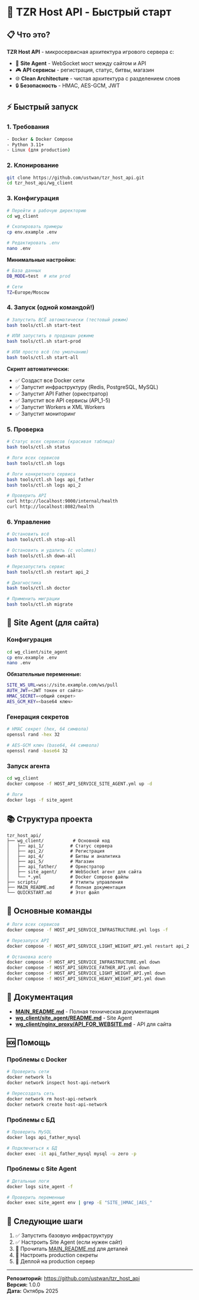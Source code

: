 # 🚀 TZR Host API - Быстрый старт

## 📋 Что это?

**TZR Host API** - микросервисная архитектура игрового сервера с:
- 🔐 **Site Agent** - WebSocket мост между сайтом и API
- 🎮 **API сервисы** - регистрация, статус, битвы, магазин
- 🌐 **Clean Architecture** - чистая архитектура с разделением слоев
- 🔒 **Безопасность** - HMAC, AES-GCM, JWT

## ⚡ Быстрый запуск

### 1. Требования

```bash
- Docker & Docker Compose
- Python 3.11+
- Linux (для production)
```

### 2. Клонирование

```bash
git clone https://github.com/ustwan/tzr_host_api.git
cd tzr_host_api/wg_client
```

### 3. Конфигурация

```bash
# Перейти в рабочую директорию
cd wg_client

# Скопировать примеры
cp env.example .env

# Редактировать .env
nano .env
```

**Минимальные настройки:**
```bash
# База данных
DB_MODE=test  # или prod

# Сети
TZ=Europe/Moscow
```

### 4. Запуск (одной командой!)

```bash
# Запустить ВСЁ автоматически (тестовый режим)
bash tools/ctl.sh start-test

# ИЛИ запустить в продакшн режиме
bash tools/ctl.sh start-prod

# ИЛИ просто всё (по умолчанию)
bash tools/ctl.sh start-all
```

**Скрипт автоматически:**
- ✅ Создаст все Docker сети
- ✅ Запустит инфраструктуру (Redis, PostgreSQL, MySQL)
- ✅ Запустит API Father (оркестратор)
- ✅ Запустит все API сервисы (API_1-5)
- ✅ Запустит Workers и XML Workers
- ✅ Запустит мониторинг

### 5. Проверка

```bash
# Статус всех сервисов (красивая таблица)
bash tools/ctl.sh status

# Логи всех сервисов
bash tools/ctl.sh logs

# Логи конкретного сервиса
bash tools/ctl.sh logs api_father
bash tools/ctl.sh logs api_2

# Проверить API
curl http://localhost:9000/internal/health
curl http://localhost:8082/health
```

### 6. Управление

```bash
# Остановить всё
bash tools/ctl.sh stop-all

# Остановить и удалить (с volumes)
bash tools/ctl.sh down-all

# Перезапустить сервис
bash tools/ctl.sh restart api_2

# Диагностика
bash tools/ctl.sh doctor

# Применить миграции
bash tools/ctl.sh migrate
```

## 🌟 Site Agent (для сайта)

### Конфигурация

```bash
cd wg_client/site_agent
cp env.example .env
nano .env
```

**Обязательные переменные:**
```bash
SITE_WS_URL=wss://site.example.com/ws/pull
AUTH_JWT=<JWT токен от сайта>
HMAC_SECRET=<общий секрет>
AES_GCM_KEY=<base64 ключ>
```

### Генерация секретов

```bash
# HMAC секрет (hex, 64 символа)
openssl rand -hex 32

# AES-GCM ключ (base64, 44 символа)
openssl rand -base64 32
```

### Запуск агента

```bash
cd wg_client
docker compose -f HOST_API_SERVICE_SITE_AGENT.yml up -d

# Логи
docker logs -f site_agent
```

## 📚 Структура проекта

```
tzr_host_api/
├── wg_client/           # Основной код
│   ├── api_1/          # Статус сервера
│   ├── api_2/          # Регистрация
│   ├── api_4/          # Битвы и аналитика
│   ├── api_5/          # Магазин
│   ├── api_father/     # Оркестратор
│   ├── site_agent/     # WebSocket агент для сайта
│   └── *.yml           # Docker Compose файлы
├── scripts/            # Утилиты управления
├── MAIN_README.md      # Полная документация
└── QUICKSTART.md       # Этот файл
```

## 🔧 Основные команды

```bash
# Логи всех сервисов
docker compose -f HOST_API_SERVICE_INFRASTRUCTURE.yml logs -f

# Перезапуск API
docker compose -f HOST_API_SERVICE_LIGHT_WEIGHT_API.yml restart api_2

# Остановка всего
docker compose -f HOST_API_SERVICE_INFRASTRUCTURE.yml down
docker compose -f HOST_API_SERVICE_FATHER_API.yml down
docker compose -f HOST_API_SERVICE_LIGHT_WEIGHT_API.yml down
docker compose -f HOST_API_SERVICE_HEAVY_WEIGHT_API.yml down
```

## 📖 Документация

- **[MAIN_README.md](MAIN_README.md)** - Полная техническая документация
- **[wg_client/site_agent/README.md](wg_client/site_agent/README.md)** - Site Agent
- **[wg_client/nginx_proxy/API_FOR_WEBSITE.md](wg_client/nginx_proxy/API_FOR_WEBSITE.md)** - API для сайта

## 🆘 Помощь

### Проблемы с Docker

```bash
# Проверить сети
docker network ls
docker network inspect host-api-network

# Пересоздать сеть
docker network rm host-api-network
docker network create host-api-network
```

### Проблемы с БД

```bash
# Проверить MySQL
docker logs api_father_mysql

# Подключиться к БД
docker exec -it api_father_mysql mysql -u zero -p
```

### Проблемы с Site Agent

```bash
# Детальные логи
docker logs site_agent -f

# Проверить переменные
docker exec site_agent env | grep -E "SITE_|HMAC_|AES_"
```

## 🎯 Следующие шаги

1. ✅ Запустить базовую инфраструктуру
2. ✅ Настроить Site Agent (если нужен сайт)
3. 📖 Прочитать [MAIN_README.md](MAIN_README.md) для деталей
4. 🔐 Настроить production секреты
5. 🚀 Деплой на production сервер

---

**Репозиторий:** https://github.com/ustwan/tzr_host_api  
**Версия:** 1.0.0  
**Дата:** Октябрь 2025

